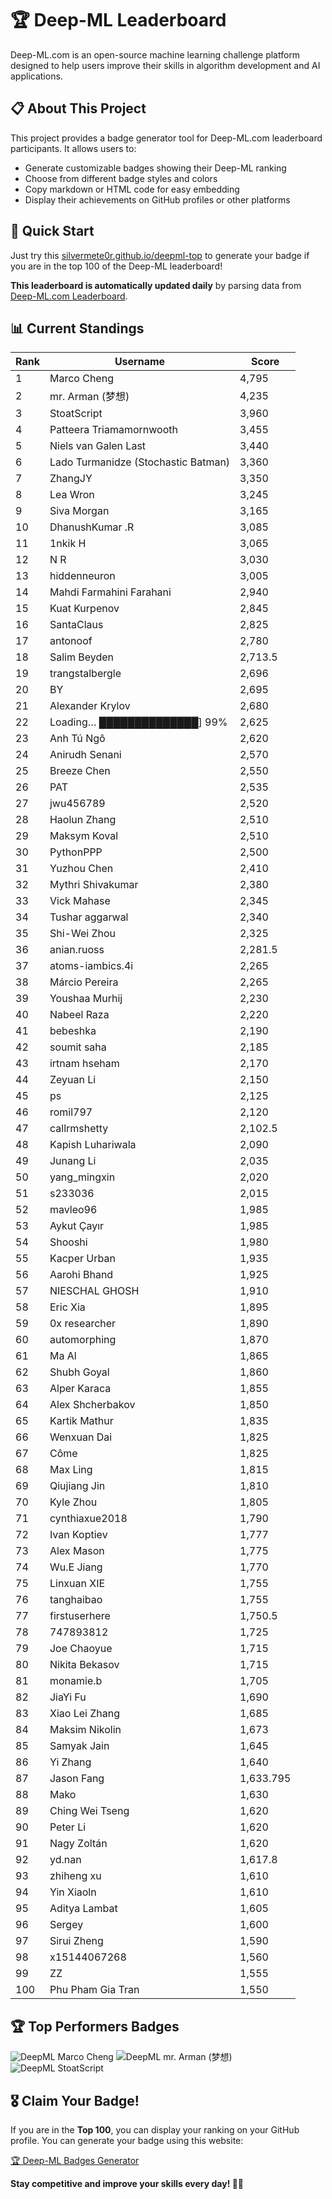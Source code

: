 # 🏆 Deep-ML Leaderboard

Deep-ML.com is an open-source machine learning challenge platform designed to help users improve their skills in algorithm development and AI applications.  

## 📋 About This Project

This project provides a badge generator tool for Deep-ML.com leaderboard participants. It allows users to:
- Generate customizable badges showing their Deep-ML ranking
- Choose from different badge styles and colors
- Copy markdown or HTML code for easy embedding
- Display their achievements on GitHub profiles or other platforms

## 🚀 Quick Start

Just try this [silvermete0r.github.io/deepml-top](silvermete0r.github.io/deepml-top) to generate your badge if you are in the top 100 of the Deep-ML leaderboard!

**This leaderboard is automatically updated daily** by parsing data from [Deep-ML.com Leaderboard](https://www.deep-ml.com/leaderboard).  

## 📊 Current Standings  

<!-- LEADERBOARD_START -->
| Rank | Username | Score |
|------|---------|-------|
| 1 | Marco Cheng | 4,795 |
| 2 | mr. Arman (梦想) | 4,235 |
| 3 | StoatScript | 3,960 |
| 4 | Patteera Triamamornwooth | 3,455 |
| 5 | Niels van Galen Last | 3,440 |
| 6 | Lado Turmanidze (Stochastic Batman) | 3,360 |
| 7 | ZhangJY | 3,350 |
| 8 | Lea Wron | 3,245 |
| 9 | Siva Morgan | 3,165 |
| 10 | DhanushKumar .R | 3,085 |
| 11 | 1nkik H | 3,065 |
| 12 | N R | 3,030 |
| 13 | hiddenneuron | 3,005 |
| 14 | Mahdi Farmahini Farahani | 2,940 |
| 15 | Kuat Kurpenov | 2,845 |
| 16 | SantaClaus | 2,825 |
| 17 | antonoof | 2,780 |
| 18 | Salim Beyden | 2,713.5 |
| 19 | trangstalbergle | 2,696 |
| 20 | BY | 2,695 |
| 21 | Alexander Krylov | 2,680 |
| 22 | Loading… ██████████████] 99% | 2,625 |
| 23 | Anh Tú Ngô | 2,620 |
| 24 | Anirudh Senani | 2,570 |
| 25 | Breeze Chen | 2,550 |
| 26 | PAT | 2,535 |
| 27 | jwu456789 | 2,520 |
| 28 | Haolun Zhang | 2,510 |
| 29 | Maksym Koval | 2,510 |
| 30 | PythonPPP | 2,500 |
| 31 | Yuzhou Chen | 2,410 |
| 32 | Mythri Shivakumar | 2,380 |
| 33 | Vick Mahase | 2,345 |
| 34 | Tushar aggarwal | 2,340 |
| 35 | Shi-Wei Zhou | 2,325 |
| 36 | anian.ruoss | 2,281.5 |
| 37 | atoms-iambics.4i | 2,265 |
| 38 | Márcio Pereira | 2,265 |
| 39 | Youshaa Murhij | 2,230 |
| 40 | Nabeel Raza | 2,220 |
| 41 | bebeshka | 2,190 |
| 42 | soumit saha | 2,185 |
| 43 | irtnam hseham | 2,170 |
| 44 | Zeyuan Li | 2,150 |
| 45 | ps | 2,125 |
| 46 | romil797 | 2,120 |
| 47 | callrmshetty | 2,102.5 |
| 48 | Kapish Luhariwala | 2,090 |
| 49 | Junang Li | 2,035 |
| 50 | yang_mingxin | 2,020 |
| 51 | s233036 | 2,015 |
| 52 | mavleo96 | 1,985 |
| 53 | Aykut Çayır | 1,985 |
| 54 | Shooshi | 1,980 |
| 55 | Kacper Urban | 1,935 |
| 56 | Aarohi Bhand | 1,925 |
| 57 | NIESCHAL GHOSH | 1,910 |
| 58 | Eric Xia | 1,895 |
| 59 | 0x researcher | 1,890 |
| 60 | automorphing | 1,870 |
| 61 | Ma Al | 1,865 |
| 62 | Shubh Goyal | 1,860 |
| 63 | Alper Karaca | 1,855 |
| 64 | Alex Shcherbakov | 1,850 |
| 65 | Kartik Mathur | 1,835 |
| 66 | Wenxuan Dai | 1,825 |
| 67 | Côme | 1,825 |
| 68 | Max Ling | 1,815 |
| 69 | Qiujiang Jin | 1,810 |
| 70 | Kyle Zhou | 1,805 |
| 71 | cynthiaxue2018 | 1,790 |
| 72 | Ivan Koptiev | 1,777 |
| 73 | Alex Mason | 1,775 |
| 74 | Wu.E Jiang | 1,770 |
| 75 | Linxuan XIE | 1,755 |
| 76 | tanghaibao | 1,755 |
| 77 | firstuserhere | 1,750.5 |
| 78 | 747893812 | 1,725 |
| 79 | Joe Chaoyue | 1,715 |
| 80 | Nikita Bekasov | 1,715 |
| 81 | monamie.b | 1,705 |
| 82 | JiaYi Fu | 1,690 |
| 83 | Xiao Lei Zhang | 1,685 |
| 84 | Maksim Nikolin | 1,673 |
| 85 | Samyak Jain | 1,645 |
| 86 | Yi Zhang | 1,640 |
| 87 | Jason Fang | 1,633.795 |
| 88 | Mako | 1,630 |
| 89 | Ching Wei Tseng | 1,620 |
| 90 | Peter Li | 1,620 |
| 91 | Nagy Zoltán | 1,620 |
| 92 | yd.nan | 1,617.8 |
| 93 | zhiheng xu | 1,610 |
| 94 | Yin Xiaoln | 1,610 |
| 95 | Aditya Lambat | 1,605 |
| 96 | Sergey | 1,600 |
| 97 | Sirui Zheng | 1,590 |
| 98 | x15144067268 | 1,560 |
| 99 | ZZ | 1,555 |
| 100 | Phu Pham Gia Tran | 1,550 |
<!-- LEADERBOARD_END -->

## 🏆 Top Performers Badges

<!-- BADGES_START -->
![DeepML Marco Cheng](https://img.shields.io/badge/dynamic/json?url=https%3A%2F%2Fraw.githubusercontent.com%2Fsilvermete0r%2Fdeepml-top%2Fmain%2Fbadges.json&query=%24.4091c1a21900bd2c7d3f4e343acddda1.label&prefix=Rank%20&style=for-the-badge&label=%F0%9F%9A%80%20DeepML&color=blue&link=https%3A%2F%2Fwww.deep-ml.com%2Fleaderboard)
![DeepML mr. Arman (梦想)](https://img.shields.io/badge/dynamic/json?url=https%3A%2F%2Fraw.githubusercontent.com%2Fsilvermete0r%2Fdeepml-top%2Fmain%2Fbadges.json&query=%24.1247b1b5b9cd95e98d7ff7438207406f.label&prefix=Rank%20&style=for-the-badge&label=%F0%9F%9A%80%20DeepML&color=blue&link=https%3A%2F%2Fwww.deep-ml.com%2Fleaderboard)
![DeepML StoatScript](https://img.shields.io/badge/dynamic/json?url=https%3A%2F%2Fraw.githubusercontent.com%2Fsilvermete0r%2Fdeepml-top%2Fmain%2Fbadges.json&query=%24.2561d6c634fa6c4eb794454446029d95.label&prefix=Rank%20&style=for-the-badge&label=%F0%9F%9A%80%20DeepML&color=blue&link=https%3A%2F%2Fwww.deep-ml.com%2Fleaderboard)
<!-- BADGES_END -->

## 🎖 Claim Your Badge!  

If you are in the **Top 100**, you can display your ranking on your GitHub profile. You can generate your badge using this website:

[🏆 Deep-ML Badges Generator](https://silvermete0r.github.io/deepml-top/)

**Stay competitive and improve your skills every day! 🚀🔥**